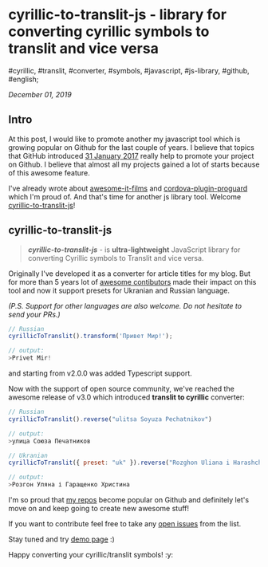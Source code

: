 # cyrillic-to-translit-js - library for converting cyrillic symbols to translit and vice versa

#cyrillic, #translit, #converter, #symbols, #javascript, #js-library, #github, #english;

_December 01, 2019_

## Intro

At this post, I would like to promote another my javascript tool which is growing popular on Github for the last couple of years. I believe that topics that GitHub introduced [31 January 2017](https://github.blog/2017-01-31-introducing-topics/) really help to promote your project on Github. I believe that almost all my projects gained a lot of starts because of this awesome feature.

I've already wrote about [awesome-it-films](/posts/lets-make-awesome-it-films-popular-again) and [cordova-plugin-proguard](/posts/how-to-setup-proguard-in-cordova-application) which I'm proud of. And that's time for another js library tool. Welcome [cyrillic-to-translit-js](https://github.com/greybax/cyrillic-to-translit-js)!

## cyrillic-to-translit-js

> _**cyrillic-to-translit-js**_ - is **ultra-lightweight** JavaScript library for converting Cyrillic symbols to Translit and vice versa.

Originally I've developed it as a converter for article titles for my blog. But for more than 5 years lot of [awesome contibutors](https://github.com/greybax/cyrillic-to-translit-js#credits) made their impact on this tool and now it support presets for Ukranian and Russian language.

_(P.S. Support for other languages are also welcome. Do not hesitate to send your PRs.)_

```js
// Russian
cyrillicToTranslit().transform('Привет Мир!');

// output:
>Privet Mir!
```

and starting from v2.0.0 was added Typescript support.

Now with the support of open source community, we've reached the awesome release of v3.0 which introduced **translit to cyrillic** converter:

```js
// Russian
cyrillicToTranslit().reverse("ulitsa Soyuza Pechatnikov")

// output:
>улица Союза Печатников
```

```js
// Ukranian
cyrillicToTranslit({ preset: "uk" }).reverse("Rozghon Uliana i Harashchenko Khrystyna")

// output:
>Розгон Уляна і Гаращенко Христина
```

I'm so proud that [my repos](https://github.com/greybax) become popular on Github and definitely let's move on and keep going to create new awesome stuff!

If you want to contribute feel free to take any [open issues](https://github.com/greybax/cyrillic-to-translit-js/issues) from the list.

Stay tuned and try [demo page](https://greybax.github.io/cyrillic-to-translit-js) :)

Happy converting your cyrillic/translit symbols! :y:
